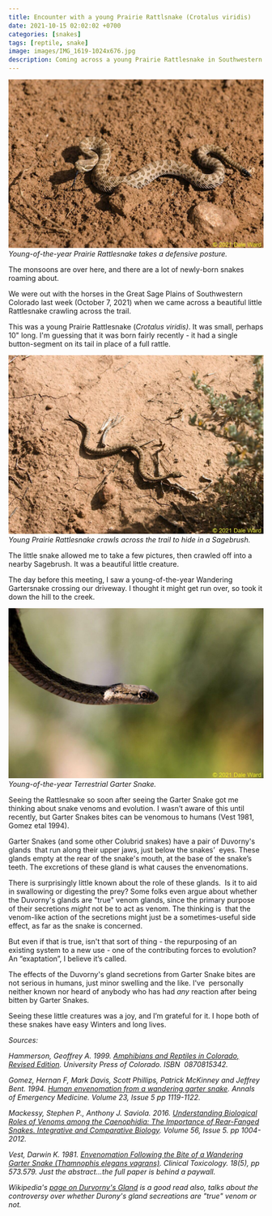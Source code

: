 ```yaml
---
title: Encounter with a young Prairie Rattlsnake (Crotalus viridis)
date: 2021-10-15 02:02:02 +0700
categories: [snakes]
tags: [reptile, snake]
image: images/IMG_1619-1024x676.jpg
description: Coming across a young Prairie Rattlesnake in Southwestern Colorado, and thinking about venom
---
```


![picture](images/IMG_1619-1024x676.jpg)
*Young-of-the-year Prairie Rattlesnake takes a defensive posture.*

The monsoons are over here, and there are a lot of newly-born snakes roaming about.

We were out with the horses in the Great Sage Plains of Southwestern Colorado last week (October 7, 2021) when we came across a beautiful little Rattlesnake crawling across the trail.

This was a young Prairie Rattlesnake (_Crotalus viridis)_. It was small, perhaps 10" long. I'm guessing that it was born fairly recently - it had a single button-segment on its tail in place of a full rattle.

![picture](images/IMG_1625-1024x718.jpg)
*Young Prairie Rattlesnake crawls across the trail to hide in a Sagebrush.*

The little snake allowed me to take a few pictures, then crawled off into a nearby Sagebrush. It was a beautiful little creature.

The day before this meeting, I saw a young-of-the-year Wandering Gartersnake crossing our driveway. I thought it might get run over, so took it down the hill to the creek.

![picture](images/IMG_1507-1024x682.jpg)
*Young-of-the-year Terrestrial Garter Snake.*

Seeing the Rattlesnake so soon after seeing the Garter Snake got me thinking about snake venoms and evolution. I wasn’t aware of this until recently, but Garter Snakes bites can be venomous to humans (Vest 1981, Gomez etal 1994).

Garter Snakes (and some other Colubrid snakes) have a pair of Duvorny's glands  that run along their upper jaws, just below the snakes’  eyes. These glands empty at the rear of the snake's mouth, at the base of the snake’s teeth. The excretions of these gland is what causes the envenomations.

There is surprisingly little known about the role of these glands.  Is it to aid in swallowing or digesting the prey? Some folks even argue about whether the Duvorny's glands are "true" venom glands, since the primary purpose of their secretions _might_ not be to act as venom. The thinking is  that the venom-like action of the secretions might just be a sometimes-useful side effect, as far as the snake is concerned.

But even if that is true, isn't that sort of thing - the repurposing of an existing system to a new use - one of the contributing forces to evolution? An “exaptation”, I believe it’s called.

The effects of the Duvorny's gland secretions from Garter Snake bites are not serious in humans, just minor swelling and the like. I've  personally neither known nor heard of anybody who has had _any_ reaction after being bitten by Garter Snakes.

Seeing these little creatures was a joy, and I’m grateful for it. I hope both of these snakes have easy Winters and long lives.

_Sources:_

_Hammerson, Geoffrey A. 1999. [Amphibians and Reptiles in Colorado, Revised Edition](https://www.amazon.com/Amphibians-Reptiles-Colorado-Geoffrey-Hammerson/dp/0870815342). University Press of Colorado. ISBN ‎ 0870815342._  

_Gomez, Hernan F, Mark Davis, Scott Phillips, Patrick McKinney and Jeffrey Bent. 1994. [Human envenomation from a wandering garter snake](https://www.annemergmed.com/article/S0196-0644\(94\)70113-X/pdf). Annals of Emergency Medicine. Volume 23, Issue 5 pp 1119-1122._

_Mackessy, Stephen P., Anthony J. Saviola. 2016. [Understanding Biological Roles of Venoms among the Caenophidia: The Importance of Rear-Fanged Snakes. Integrative and Comparative Biology](https://academic.oup.com/icb/article/56/5/1004/2420638). Volume 56, Issue 5. pp 1004-2012._

_Vest, Darwin K. 1981. [Envenomation Following the Bite of a Wandering Garter Snake (Thamnophis elegans vagrans)](https://www.tandfonline.com/doi/abs/10.3109/15563658108990284). Clinical Toxicology. 18(5), pp 573.579. Just the abstract...the full paper is behind a paywall._

_Wikipedia's [page on Durvorny's Gland](https://en.wikipedia.org/wiki/Duvernoy%27s_gland) is a good read also, talks about the controversy over whether Durony's gland secreations are "true" venom or not._
